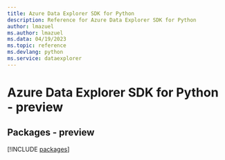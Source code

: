 ```yaml
---
title: Azure Data Explorer SDK for Python
description: Reference for Azure Data Explorer SDK for Python
author: lmazuel
ms.author: lmazuel
ms.data: 04/19/2023
ms.topic: reference
ms.devlang: python
ms.service: dataexplorer
---
```

# Azure Data Explorer SDK for Python - preview
## Packages - preview
[!INCLUDE [packages](data-explorer-index.md)]